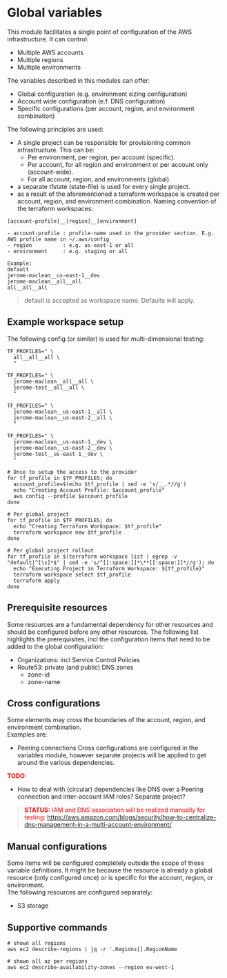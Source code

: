 # Global variables
This module facilitates a single point of configuration of the AWS infrastructure. It can control:
- Multiple AWS accounts
- Multiple regions
- Multiple environments

The variables described in this modules can offer:
- Global configuration        (e.g. environment sizing configuration)
- Account wide configuration  (e.f. DNS configuration)
- Specific configurations (per account, region, and environment combination)

The following principles are used:
- A single project can be responsible for provisioning common infrastructure. This can be:
  - Per environment, per region, per account (specific).
  - Per account, for all region and environment or per account only (account-wide).
  - For all account, region, and environments (global).
- a separate tfstate (state-file) is used for every single project.
- as a result of the aforementioned a terraform workspace is created per account, region, and environment combination. Naming convention of the terraform workspaces:
```
[account-profile]__[region]__[environment]

- account-profile : profile-name used in the provider section. E.g. AWS profile name in ~/.aws/config
- region          : e.g. us-east-1 or all
- environment     : e.g. staging or all

Example:
default
jerome-maclean__us-east-1__dev
jerome-maclean__all__all
all__all__all
```
> default is accepted as workspace name. Defaults will apply.

## Example workspace setup
The following config (or similar) is used for multi-dimensional testing:
```
TF_PROFILES=" \
  all__all__all \
  "

TF_PROFILES=" \
  jerome-maclean__all__all \
  jerome-test__all__all \
  "

TF_PROFILES=" \
  jerome-maclean__us-east-1__all \
  jerome-maclean__us-east-2__all \
  "

TF_PROFILES=" \
  jerome-maclean__us-east-1__dev \
  jerome-maclean__us-east-2__dev \
  jerome-test__us-east-1__dev \
  "

# Once to setup the access to the provider
for tf_profile in $TF_PROFILES; do
  account_profile=$(echo $tf_profile | sed -e 's/__.*//g')
  echo "Creating Account Profile: $account_profile"
  aws config --profile $account_profile
done

# Per global project
for tf_profile in $TF_PROFILES; do
  echo "Creating Terraform Workspace: $tf_profile"
  terraform workspace new $tf_profile
done

# Per global project rollout
for tf_profile in $(terraform workspace list | egrep -v "default|^[\s]*$" | sed -e 's/^[[:space:]]*\**[[:space:]]*//g'); do
  echo "Executing Project in Terraform Workspace: ${tf_profile}"
  terraform workspace select $tf_profile
  terraform apply
done
```

## Prerequisite resources
Some resources are a fundamental dependency for other resources and should be configured before any other resources. The following list highlights the prerequisites, incl the configuration items that need to be added to the global configuration:
- Organizations: incl Service Control Policies
- Route53: private (and public) DNS zones
  - zone-id
  - zone-name

## Cross configurations
Some elements may cross the boundaries of the account, region, and environment combination.<br>
Examples are:
- Peering connections
Cross configurations are configured in the variables module, however separate projects will be applied to get around the various dependencies.

<span style="color:red">**TODO:**</span>
- How to deal with (circular) dependencies like DNS over a Peering connection and inter-account IAM roles? Separate project?
> <span style="color:red">**STATUS:** IAM and DNS association will be realized manually for testing: https://aws.amazon.com/blogs/security/how-to-centralize-dns-management-in-a-multi-account-environment/</span>

## Manual configurations
Some items will be configured completely outside the scope of these variable definitions. It might be because the resource is already a global resource (only configured once) or is specific for the account, region, or environment.<br>
The following resources are configured separately:
- S3 storage

## Supportive commands
```
# shown all regions
aws ec2 describe-regions | jq -r '.Regions[].RegionName

# shown all az per regions
aws ec2 describe-availability-zones --region eu-west-1
```